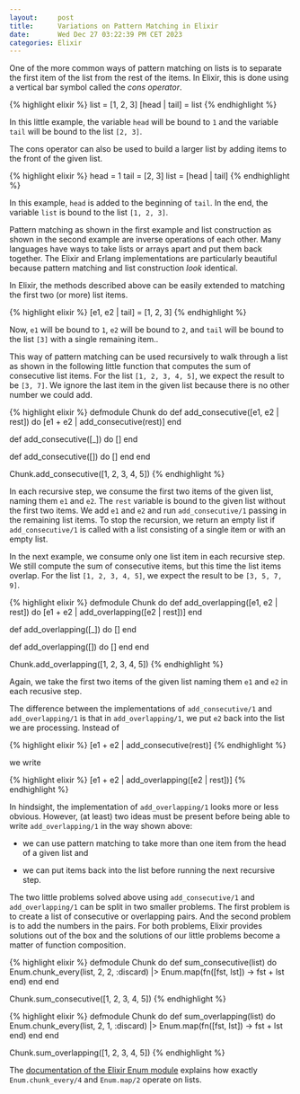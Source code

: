 ```yaml
---
layout:     post
title:      Variations on Pattern Matching in Elixir
date:       Wed Dec 27 03:22:39 PM CET 2023
categories: Elixir
---
```

One of the more common ways of pattern matching on lists is to
separate the first item of the list from the rest of the items.  In
Elixir, this is done using a vertical bar symbol called the *cons
operator*.

{% highlight elixir %}
list = [1, 2, 3]
[head | tail] = list
{% endhighlight %}

In this little example, the variable `head` will be bound to `1` and
the variable `tail` will be bound to the list `[2, 3]`.

The cons operator can also be used to build a larger list by adding
items to the front of the given list.

{% highlight elixir %}
head = 1
tail = [2, 3]
list = [head | tail]
{% endhighlight %}

In this example, `head` is added to the beginning of `tail`. In the
end, the variable `list` is bound to the list `[1, 2, 3]`.

Pattern matching as shown in the first example and list construction
as shown in the second example are inverse operations of each
other. Many languages have ways to take lists or arrays apart and put
them back together. The Elixir and Erlang implementations are
particularly beautiful because pattern matching and list construction
*look* identical.

In Elixir, the methods described above can be easily extended to
matching the first two (or more) list items.

{% highlight elixir %}
[e1, e2 | tail] = [1, 2, 3]
{% endhighlight %}

Now, `e1` will be bound to `1`, `e2` will be bound to `2`, and `tail`
will be bound to the list `[3]` with a single remaining item..

This way of pattern matching can be used recursively to walk through a
list as shown in the following little function that computes the sum
of consecutive list items. For the list `[1, 2, 3, 4, 5]`, we expect
the result to be `[3, 7]`.  We ignore the last item in the given list
because there is no other number we could add.

{% highlight elixir %}
defmodule Chunk do
  def add_consecutive([e1, e2 | rest]) do
    [e1 + e2 | add_consecutive(rest)]
  end

  def add_consecutive([_]) do
    []
  end

  def add_consecutive([]) do
    []
  end
end

Chunk.add_consecutive([1, 2, 3, 4, 5])
{% endhighlight %}

In each recursive step, we consume the first two items of the given
list, naming them `e1` and `e2`. The `rest` variable is bound to the
given list without the first two items.  We add `e1` and `e2` and run
`add_consecutive/1` passing in the remaining list items. To stop the
recursion, we return an empty list if `add_consecutive/1` is called
with a list consisting of a single item or with an empty list.

In the next example, we consume only one list item in each recursive
step. We still compute the sum of consecutive items, but this time the
list items overlap. For the list `[1, 2, 3, 4, 5]`, we expect the
result to be `[3, 5, 7, 9]`.

{% highlight elixir %}
defmodule Chunk do
  def add_overlapping([e1, e2 | rest]) do
    [e1 + e2 | add_overlapping([e2 | rest])]
  end

  def add_overlapping([_]) do
    []
  end

  def add_overlapping([]) do
    []
  end
end

Chunk.add_overlapping([1, 2, 3, 4, 5])
{% endhighlight %}

Again, we take the first two items of the given list naming them `e1`
and `e2` in each recusive step.

The difference between the implementations of `add_consecutive/1` and
`add_overlapping/1` is that in `add_overlapping/1`, we put `e2` back
into the list we are processing. Instead of

{% highlight elixir %}
[e1 + e2 | add_consecutive(rest)]
{% endhighlight %}

we write

{% highlight elixir %}
[e1 + e2 | add_overlapping([e2 | rest])]
{% endhighlight %}

In hindsight, the implementation of `add_overlapping/1` looks more or
less obvious. However, (at least) two ideas must be present before
being able to write `add_overlapping/1` in the way shown above:

  - we can use pattern matching to take more than one item from the
    head of a given list and

  - we can put items back into the list before running the next
    recursive step.

The two little problems solved above using `add_consecutive/1` and
`add_overlapping/1` can be split in two smaller problems. The first
problem is to create a list of consecutive or overlapping pairs. And
the second problem is to add the numbers in the pairs. For both
problems, Elixir provides solutions out of the box and the solutions
of our little problems become a matter of function composition.

{% highlight elixir %}
defmodule Chunk do
  def sum_consecutive(list) do
    Enum.chunk_every(list, 2, 2, :discard)
    |> Enum.map(fn([fst, lst]) -> fst + lst end)
  end
end

Chunk.sum_consecutive([1, 2, 3, 4, 5])
{% endhighlight %}

{% highlight elixir %}
defmodule Chunk do
  def sum_overlapping(list) do
    Enum.chunk_every(list, 2, 1, :discard)
    |> Enum.map(fn([fst, lst]) -> fst + lst end)
  end
end

Chunk.sum_overlapping([1, 2, 3, 4, 5])
{% endhighlight %}

The [documentation of the Elixir Enum
module](https://hexdocs.pm/elixir/Enum.html) explains how exactly
`Enum.chunk_every/4` and `Enum.map/2` operate on lists.
